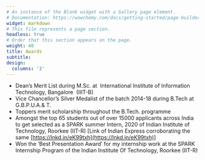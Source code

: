 ```yaml
---
# An instance of the Blank widget with a Gallery page element.
# Documentation: https://wowchemy.com/docs/getting-started/page-builder/
widget: markdown
# This file represents a page section.
headless: true
# Order that this section appears on the page.
weight: 40
title: Awards
subtitle:
design:
  columns: '2'
---
```

- Dean’s Merit List during M.Sc. at  International Institute of Information Technology, Bangalore  (IIIT-B)
- Vice Chancellor’s Silver Medalist of the batch 2014-18 during B.Tech at G.B.P.U.A.& T.
- Toppers merit scholarship throughout the B.Tech. programme 
- Amongst the top 65 students out of over 15000 applicants across India to get selected as a SPARK summer Intern, 2020 of Indian Institute of Technology, Roorkee (IIT-R) [Link of Indian Express corroborating the same [https://lnkd.in/eK99txh](https://lnkd.in/eK99txh)]
- Won the ‘Best Presentation Award’ for my internship work at the SPARK Internship Program of the Indian Institute Of Technology, Roorkee (IIT-R)
